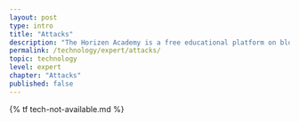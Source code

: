 ```yaml
---
layout: post
type: intro
title: "Attacks"
description: "The Horizen Academy is a free educational platform on blockchain technology, cryptocurrency, and privacy. This chapter is is not available yet. We add content frequently, sign up for our newsletter for notifications when it's released."
permalink: /technology/expert/attacks/
topic: technology
level: expert
chapter: "Attacks"
published: false
---
```


{% tf tech-not-available.md %}
